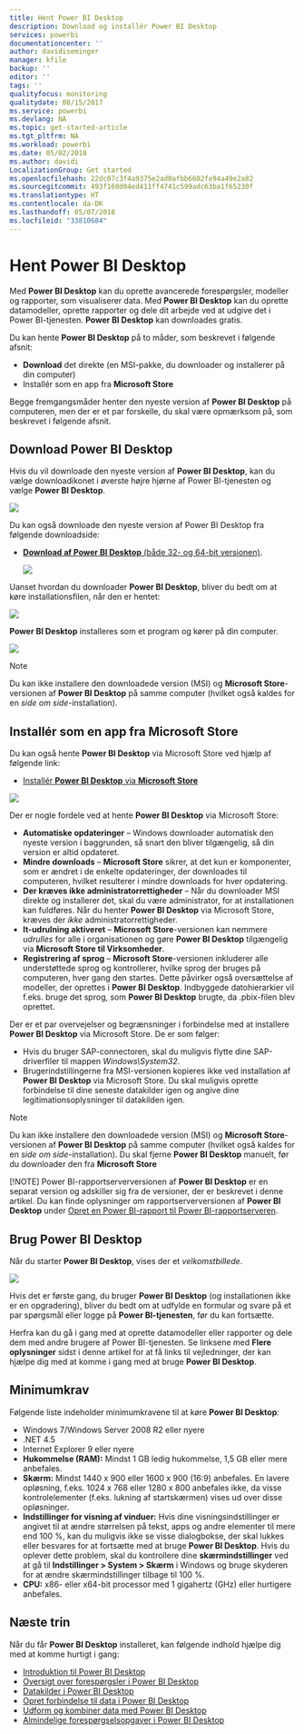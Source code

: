 ```yaml
---
title: Hent Power BI Desktop
description: Download og installér Power BI Desktop
services: powerbi
documentationcenter: ''
author: davidiseminger
manager: kfile
backup: ''
editor: ''
tags: ''
qualityfocus: monitoring
qualitydate: 08/15/2017
ms.service: powerbi
ms.devlang: NA
ms.topic: get-started-article
ms.tgt_pltfrm: NA
ms.workload: powerbi
ms.date: 05/02/2018
ms.author: davidi
LocalizationGroup: Get started
ms.openlocfilehash: 22dc07c3f4a9375e2ad0afbb6602fe94a49e2a82
ms.sourcegitcommit: 493f160d04ed411ff4741c599adc63ba1f65230f
ms.translationtype: HT
ms.contentlocale: da-DK
ms.lasthandoff: 05/07/2018
ms.locfileid: "33810684"
---
```

# <a name="get-power-bi-desktop"></a>Hent Power BI Desktop
Med **Power BI Desktop** kan du oprette avancerede forespørgsler, modeller og rapporter, som visualiserer data. Med **Power BI Desktop** kan du oprette datamodeller, oprette rapporter og dele dit arbejde ved at udgive det i Power BI-tjenesten.  **Power BI Desktop** kan downloades gratis.

Du kan hente **Power BI Desktop** på to måder, som beskrevet i følgende afsnit:

* **Download** det direkte (en MSI-pakke, du downloader og installerer på din computer)
* Installér som en app fra **Microsoft Store**

Begge fremgangsmåder henter den nyeste version af **Power BI Desktop** på computeren, men der er et par forskelle, du skal være opmærksom på, som beskrevet i følgende afsnit.

## <a name="download-power-bi-desktop"></a>Download Power BI Desktop
Hvis du vil downloade den nyeste version af **Power BI Desktop**, kan du vælge downloadikonet i øverste højre hjørne af Power BI-tjenesten og vælge **Power BI Desktop**.

![](media/desktop-get-the-desktop/getpbid_downloads.png)

Du kan også downloade den nyeste version af Power BI Desktop fra følgende downloadside:

* [**Download af Power BI Desktop**  (både 32- og 64-bit versionen)](https://powerbi.microsoft.com/desktop).
  
  [![](media/service-admin-power-bi-security/PBI_Security_01.png)](https://powerbi.microsoft.com/desktop)

Uanset hvordan du downloader **Power BI Desktop**, bliver du bedt om at køre installationsfilen, når den er hentet:

![](media/desktop-get-the-desktop/getpbid_3.png)

**Power BI Desktop** installeres som et program og kører på din computer.

![](media/desktop-get-the-desktop/designer_gsg_install.png)

> [!NOTE]
> Du kan ikke installere den downloadede version (MSI) og **Microsoft Store**-versionen af **Power BI Desktop** på samme computer (hvilket også kaldes for en *side om side*-installation).
> 
> 

## <a name="install-as-an-app-from-the-microsoft-store"></a>Installér som en app fra Microsoft Store
Du kan også hente **Power BI Desktop** via Microsoft Store ved hjælp af følgende link:

* [Installér **Power BI Desktop** via **Microsoft Store**](http://aka.ms/pbidesktopstore)

![](media/desktop-get-the-desktop/getpbid_04.png)

Der er nogle fordele ved at hente **Power BI Desktop** via Microsoft Store:

* **Automatiske opdateringer** – Windows downloader automatisk den nyeste version i baggrunden, så snart den bliver tilgængelig, så din version er altid opdateret.
* **Mindre downloads** – **Microsoft Store** sikrer, at det kun er komponenter, som er ændret i de enkelte opdateringer, der downloades til computeren, hvilket resulterer i mindre downloads for hver opdatering.
* **Der kræves ikke administratorrettigheder** – Når du downloader MSI direkte og installerer det, skal du være administrator, for at installationen kan fuldføres. Når du henter **Power BI Desktop** via Microsoft Store, kræves der *ikke* administratorrettigheder.
* **It-udrulning aktiveret** – **Microsoft Store**-versionen kan nemmere *udrulles* for alle i organisationen og gøre **Power BI Desktop** tilgængelig via **Microsoft Store til Virksomheder**.
* **Registrering af sprog** – **Microsoft Store**-versionen inkluderer alle understøttede sprog og kontrollerer, hvilke sprog der bruges på computeren, hver gang den startes. Dette påvirker også oversættelse af modeller, der oprettes i **Power BI Desktop**. Indbyggede datohierarkier vil f.eks. bruge det sprog, som **Power BI Desktop** brugte, da .pbix-filen blev oprettet.

Der er et par overvejelser og begrænsninger i forbindelse med at installere **Power BI Desktop** via Microsoft Store. De er som følger:

* Hvis du bruger SAP-connectoren, skal du muligvis flytte dine SAP-driverfiler til mappen *Windows\System32*.
* Brugerindstillingerne fra MSI-versionen kopieres ikke ved installation af **Power BI Desktop** via Microsoft Store. Du skal muligvis oprette forbindelse til dine seneste datakilder igen og angive dine legitimationsoplysninger til datakilden igen. 

> [!NOTE]
> Du kan ikke installere den downloadede version (MSI) og **Microsoft Store**-versionen af **Power BI Desktop** på samme computer (hvilket også kaldes for en *side om side*-installation). Du skal fjerne **Power BI Desktop** manuelt, før du downloader den fra **Microsoft Store**
> 
> [!NOTE]
> Power BI-rapportserverversionen af **Power BI Desktop** er en separat version og adskiller sig fra de versioner, der er beskrevet i denne artikel. Du kan finde oplysninger om rapportserverversionen af **Power BI Desktop** under [Opret en Power BI-rapport til Power BI-rapportserveren](report-server/quickstart-create-powerbi-report.md).
> 
> 

## <a name="using-power-bi-desktop"></a>Brug Power BI Desktop
Når du starter **Power BI Desktop**, vises der et *velkomstbillede*.

![](media/desktop-get-the-desktop/getpbid_05.png)

Hvis det er første gang, du bruger **Power BI Desktop** (og installationen ikke er en opgradering), bliver du bedt om at udfylde en formular og svare på et par spørgsmål eller logge på **Power BI-tjenesten**, før du kan fortsætte.

Herfra kan du gå i gang med at oprette datamodeller eller rapporter og dele dem med andre brugere af Power BI-tjenesten. Se linksene med **Flere oplysninger** sidst i denne artikel for at få links til vejledninger, der kan hjælpe dig med at komme i gang med at bruge **Power BI Desktop**.

## <a name="minimum-requirements"></a>Minimumkrav
Følgende liste indeholder minimumkravene til at køre **Power BI Desktop**:

* Windows 7/Windows Server 2008 R2 eller nyere
* .NET 4.5
* Internet Explorer 9 eller nyere
* **Hukommelse (RAM):** Mindst 1 GB ledig hukommelse, 1,5 GB eller mere anbefales.
* **Skærm:** Mindst 1440 x 900 eller 1600 x 900 (16:9) anbefales. En lavere opløsning, f.eks. 1024 x 768 eller 1280 x 800 anbefales ikke, da visse kontrolelementer (f.eks. lukning af startskærmen) vises ud over disse opløsninger.
* **Indstillinger for visning af vinduer:** Hvis dine visningsindstillinger er angivet til at ændre størrelsen på tekst, apps og andre elementer til mere end 100 %, kan du muligvis ikke se visse dialogbokse, der skal lukkes eller besvares for at fortsætte med at bruge **Power BI Desktop**. Hvis du oplever dette problem, skal du kontrollere dine **skærmindstillinger** ved at gå til **Indstillinger > System > Skærm** i Windows og bruge skyderen for at ændre skærmindstillinger tilbage til 100 %.
* **CPU:** x86- eller x64-bit processor med 1 gigahertz (GHz) eller hurtigere anbefales.

## <a name="next-steps"></a>Næste trin
Når du får **Power BI Desktop** installeret, kan følgende indhold hjælpe dig med at komme hurtigt i gang:

* [Introduktion til Power BI Desktop](desktop-getting-started.md)
* [Oversigt over forespørgsler i Power BI Desktop](desktop-query-overview.md)
* [Datakilder i Power BI Desktop](desktop-data-sources.md)
* [Opret forbindelse til data i Power BI Desktop](desktop-connect-to-data.md)
* [Udform og kombiner data med Power BI Desktop](desktop-shape-and-combine-data.md)
* [Almindelige forespørgselsopgaver i Power BI Desktop](desktop-common-query-tasks.md)   

